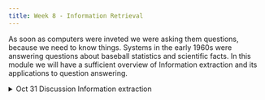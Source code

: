 ```yaml
---
title: Week 8 - Information Retrieval
---
```


<!-- In this module, we will discover the world of stylometry, a field that probes the unique stylistic fingerprint of authors. Utilizing the user-friendly package [Stylo](https://journal.r-project.org/archive/2016/RJ-2016-007/index.html), we will undertake a critical review and replication of Patrick Juola’s study (2013), which aimed to reveal the author hiding behind the pseudonym Robert Galbraith. In doing so, we will not only explore the power of stylometric techniques, but also discuss the broader implications of this type of research, emphasizing the ethical and scholarly consequences.
-->

As soon as computers were inveted we were asking them questions, because we need to know things. Systems in the early 1960s were answering questions about baseball statistics and scientific facts.
In this module we will have a sufficient overview of Information extraction and its applications to question answering.


<details>
  <summary class="session-summary">
    <span class="date-label">Oct 31</span>
    <span class="label label-blue">Discussion</span>
    <span class="session-title">Information extraction</span>
  </summary>
  <div markdown="1">
- [Slides coming soon]

Readings coming soon
- [Speech and Language Processing, An Introduction to Natural Language Processing, Computational Linguistics, and Speech Recognition with Language Models](https://web.stanford.edu/~jurafsky/slp3/ed3book.pdf) Third Edition by Daniel Jurafsky, James H. Martin. 
    - Read Chapter 14 about Question answering and Information retrieval, no need to go in details, it is okay if you don't understand the technical details.
    - Read section 14.3.2 about datasets used to evaluate question answering systems.  
  [Odunayo et al., AfriQA: Cross-lingual Open-Retrieval Question Answering for African Languages](https://aclanthology.org/2023.findings-emnlp.997.pdf) Read from abstract up to section 2.4 summarize in one page the paper.

</div>
</details>

